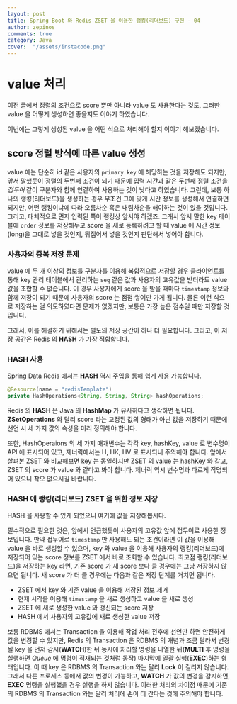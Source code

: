 ```yaml
---
layout: post
title: Spring Boot 와 Redis ZSET 을 이용한 랭킹(리더보드) 구현 - 04
author: zepinos
comments: true
category: Java
cover:  "/assets/instacode.png"
---
```

# value 처리

이전 글에서 정렬의 조건으로 score 뿐만 아니라 value 도 사용한다는 것도, 그러한 value 을 어떻게 생성하면 좋을지도 이야기 하였습니다.

이번에는 그렇게 생성된 value 을 어떤 식으로 처리해야 할지 이야기 해보겠습니다.

## score 정렬 방식에 따른 value 생성

value 에는 단순히 id 같은 사용자의 `primary key` 에 해당하는 것을 저장해도 되지만, 앞서 말했듯이 정렬의 두번째 조건이 되기 때문에 입력 시간과 같은 두번째 정렬 조건을 *접두어* 같이 구분자와 함께 연결하여 사용하는 것이 낫다고 하였습니다.
그런데, 보통 하나의 랭킹(리더보드)을 생성하는 경우 무조건 그에 맞게 시간 정보를 생성해서 연결하면 되지만, 어떤 랭킹이냐에 따라 오름차순 혹은 내림차순을 해야하는 것이 있을 것입니다. 그리고, 대체적으로 먼저 입력된 쪽이 랭킹상 앞서야 하겠죠. 그래서 앞서 말한 key 테이블에 `order` 정보를 저장해두고 score 을 새로 등록하려고 할 때 value 에 시간 정보(long)을 그대로 넣을 것인지, 뒤집어서 넣을 것인지 판단해서 넣어야 합니다.

### 사용자의 중복 저장 문제

value 에 두 개 이상의 정보를 구분자를 이용해 복합적으로 저장할 경우 클라이언트를 통해 key 관리 테이블에서 관리하는 `seq` 같은 값과 사용자의 고유값을 받더라도 value 값을 조합할 수 없습니다.
이 경우 사용자에게 score 을 받을 때마다 `timestamp` 정보와 함께 저장이 되기 때문에 사용자의 score 는 점점 쌓여만 가게 됩니다. 물론 이런 식으로 저장하는 걸 의도하였다면 문제가 없겠지만, 보통은 가장 높은 점수일 때만 저장할 것입니다.

그래서, 이를 해결하기 위해서는 별도의 저장 공간이 하나 더 필요합니다. 그리고, 이 저장 공간은 Redis 의 **HASH** 가 가장 적합합니다.

### HASH 사용

Spring Data Redis 에서는 **HASH** 역시 주입을 통해 쉽게 사용 가능합니다.

~~~java
@Resource(name = "redisTemplate")
private HashOperations<String, String, String> hashOperations;
~~~

Redis 의 **HASH** 은 Java 의 **HashMap** 가 유사하다고 생각하면 됩니다. **ZSetOperations** 와 달리 score 라는 고정된 값의 형태가 아닌 값을 저장하기 때문에 선언 시 세 가지 값의 속성을 미리 정의해야 합니다.

또한, HashOperaions 의 세 가지 매개변수는 각각 key, hashKey, value 로 변수명이 API 에 표시되어 있고, 제너릭에서는 H, HK, HV 로 표시되니 주의해야 합니다.
앞에서 살펴본 ZSET 와 비교해보면 key 는 동일하지만 ZSET 의 value 는 hashKey 와 같고, ZSET 의 score 가 value 와 같다고 봐야 합니다.
제너릭 역시 변수명과 다르게 작명되어 있으니 착오 없으시길 바랍니다.

### HASH 에 랭킹(리더보드) ZSET 을 위한 정보 저장

HASH 을 사용할 수 있게 되었으니 여기에 값을 저장해봅시다.

필수적으로 필요한 것은, 앞에서 언급했듯이 사용자의 고유값 앞에 접두어로 사용한 정보입니다.
만약 접두어로 `timestamp` 만 사용해도 되는 조건이라면 이 값을 이용해 value 을 바로 생성할 수 있으며, key 와 value 을 이용해 사용자의 랭킹(리더보드)에 저장되어 있는 score 정보를 ZSET 에서 바로 조회할 수 있습니다.
최고점 랭킹(리더보드)을 저장하는 key 라면, 기존 score 가 새 score 보다 클 경우에는 그냥 저장하지 않으면 됩니다. 새 score 가 더 클 경우에는 다음과 같은 저장 단계를 거치면 됩니다.

- ZSET 에서 key 와 기존 value 을 이용해 저장된 정보 제거
- 현재 시각을 이용해 `timestamp` 을 새로 생성하고 value 을 새로 생성
- ZSET 에 새로 생성한 value 와 갱신되는 score 저장
- HASH 에서 사용자의 고유값에 새로 생성한 value 저장

보통 RDBMS 에서는 Transaction 을 이용해 작업 처리 전후에 선언만 하면 안전하게 값을 변경할 수 있지만, Redis 의 Transaction 은 RDBMS 의 개념과 조금 달라서 변경될 key 을 먼저 감시(**WATCH**)한 뒤 동시에 처리할 명령을 나열한 뒤(**MULTI** 후 명령을 실행하면 *Queue* 에 명령이 적재되는 것처럼 동작) 마지막에 일괄 실행(**EXEC**)하는 형태입니다.
이 때 key 은 RDBMS 의 Transaction 와는 달리 **Lock** 이 걸리지 않습니다. 그래서 다른 프로세스 등에서 값의 변경이 가능하고, **WATCH** 가 값의 변경을 감지하면, **EXEC** 명령을 실행했을 경우 실행을 하지 않습니다.
이러한 처리의 차이점 때문에 기존의 RDBMS 의 Transaction 와는 달리 처리에 손이 더 간다는 것에 주의해야 합니다.